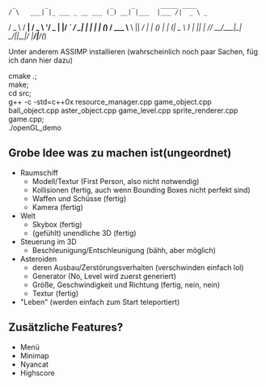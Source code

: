 
     _        _                 _     _       _____ ____    
    / \   ___| |_ ___ _ __ ___ (_) __| |___  |___ /|  _ \ _ 
   / _ \ / __| __/ _ \ '__/ _ \| |/ _` / __|   |_ \| | | (_)
  / ___ \\__ \ ||  __/ | | (_) | | (_| \__ \  ___) | |_| |_ 
 /_/   \_\___/\__\___|_|  \___/|_|\__,_|___/ |____/|____/(_)
                                                            


 Unter anderem ASSIMP installieren (wahrscheinlich noch paar Sachen, füg ich dann hier dazu)  


  cmake .;  
  make;  
  cd src;  
  g++ -c -std=c++0x resource_manager.cpp game_object.cpp ball_object.cpp aster_object.cpp game_level.cpp sprite_renderer.cpp game.cpp;  
  ./openGL_demo  


## Grobe Idee was zu machen ist(ungeordnet)
- Raumschiff
    - Modell/Textur (First Person, also nicht notwendig)
    - Kollisionen (fertig, auch wenn Bounding Boxes nicht perfekt sind)
    - Waffen und Schüsse (fertig)
    - Kamera (fertig)
- Welt
    - Skybox (fertig)
    - (gefühlt) unendliche 3D (fertig)
- Steuerung im 3D
    - Beschleunigung/Entschleunigung (bähh, aber möglich)
- Asteroiden 
    - deren Ausbau/Zerstörungsverhalten (verschwinden einfach lol)
    - Generator (No, Level wird zuerst generiert)
    - Größe, Geschwindigkeit und Richtung (fertig, nein, nein)
    - Textur (fertig)
- "Leben" (werden einfach zum Start teleportiert)



## Zusätzliche Features?
- Menü
- Minimap
- Nyancat
- Highscore
